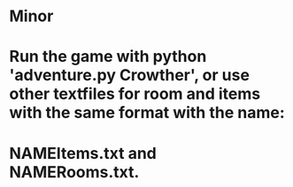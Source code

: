 # Minor

# Run the game with python 'adventure.py Crowther', or use other textfiles for room and items with the same format with the name:
# NAMEItems.txt and NAMERooms.txt.
